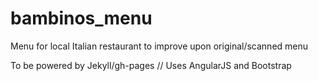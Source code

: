 # bambinos_menu
Menu for local Italian restaurant to improve upon original/scanned menu

To be powered by Jekyll/gh-pages // Uses AngularJS and Bootstrap

